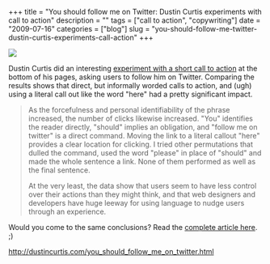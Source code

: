 +++
title = "You should follow me on Twitter: Dustin Curtis experiments with call to action"
description = ""
tags = ["call to action", "copywriting"]
date = "2009-07-16"
categories = ["blog"]
slug = "you-should-follow-me-twitter-dustin-curtis-experiments-call-action"
+++



  <div class="notebook-screenshot"><a href="http://dustincurtis.com/you_should_follow_me_on_twitter.html"><img src="/media/bluga/wt4a5f3892ded25.jpg"/></a></div><p>Dustin Curtis did an interesting <a href="http://dustincurtis.com/you_should_follow_me_on_twitter.html">experiment with a short call to action</a> at the bottom of his pages, asking users to follow him on Twitter. Comparing the results shows that direct, but informally worded calls to action, and (ugh) using a literal call out like the word "here" had a pretty significant impact. </p>
<blockquote><p>As the forcefulness and personal identifiability of the phrase increased, the number of clicks likewise increased. "You" identifies the reader directly, "should" implies an obligation, and "follow me on twitter" is a direct command. Moving the link to a literal callout "here" provides a clear location for clicking. I tried other permutations that dulled the command, used the word "please" in place of "should" and made the whole sentence a link. None of them performed as well as the final sentence.</p>
<p>At the very least, the data show that users seem to have less control over their actions than they might think, and that web designers and developers have huge leeway for using language to nudge users through an experience. </p></blockquote>
<p>Would you come to the same conclusions? Read the <a href="http://dustincurtis.com/you_should_follow_me_on_twitter.html">complete article here</a>. ;)</p>
    
  <a href="http://dustincurtis.com/you_should_follow_me_on_twitter.html">http://dustincurtis.com/you_should_follow_me_on_twitter.html</a>
